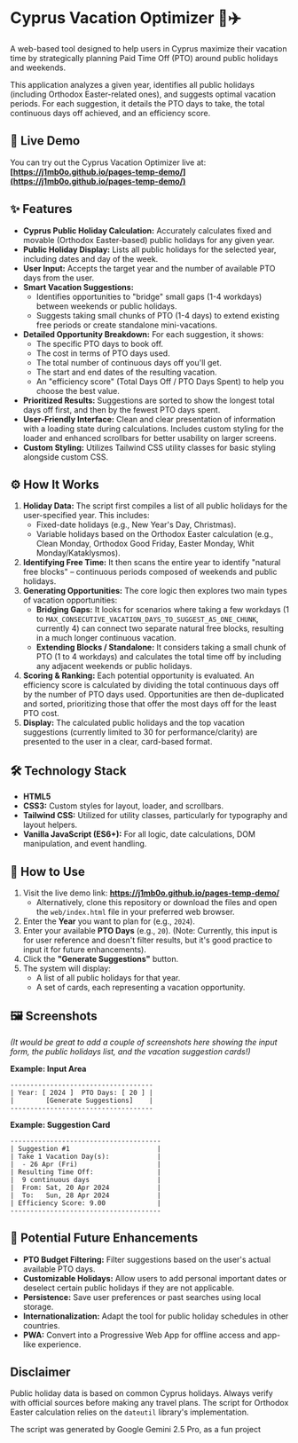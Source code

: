 # Cyprus Vacation Optimizer 📅✈️

A web-based tool designed to help users in Cyprus maximize their vacation time by strategically planning Paid Time Off (PTO) around public holidays and weekends.

This application analyzes a given year, identifies all public holidays (including Orthodox Easter-related ones), and suggests optimal vacation periods. For each suggestion, it details the PTO days to take, the total continuous days off achieved, and an efficiency score.

## 🚀 Live Demo

You can try out the Cyprus Vacation Optimizer live at: **[https://j1mb0o.github.io/pages-temp-demo/](https://j1mb0o.github.io/pages-temp-demo/)**

## ✨ Features

*   **Cyprus Public Holiday Calculation:** Accurately calculates fixed and movable (Orthodox Easter-based) public holidays for any given year.
*   **Public Holiday Display:** Lists all public holidays for the selected year, including dates and day of the week.
*   **User Input:** Accepts the target year and the number of available PTO days from the user.
*   **Smart Vacation Suggestions:**
    *   Identifies opportunities to "bridge" small gaps (1-4 workdays) between weekends or public holidays.
    *   Suggests taking small chunks of PTO (1-4 days) to extend existing free periods or create standalone mini-vacations.
*   **Detailed Opportunity Breakdown:** For each suggestion, it shows:
    *   The specific PTO days to book off.
    *   The cost in terms of PTO days used.
    *   The total number of continuous days off you'll get.
    *   The start and end dates of the resulting vacation.
    *   An "efficiency score" (Total Days Off / PTO Days Spent) to help you choose the best value.
*   **Prioritized Results:** Suggestions are sorted to show the longest total days off first, and then by the fewest PTO days spent.
*   **User-Friendly Interface:** Clean and clear presentation of information with a loading state during calculations. Includes custom styling for the loader and enhanced scrollbars for better usability on larger screens.
*   **Custom Styling:** Utilizes Tailwind CSS utility classes for basic styling alongside custom CSS.

## ⚙️ How It Works

1.  **Holiday Data:** The script first compiles a list of all public holidays for the user-specified year. This includes:
    *   Fixed-date holidays (e.g., New Year's Day, Christmas).
    *   Variable holidays based on the Orthodox Easter calculation (e.g., Clean Monday, Orthodox Good Friday, Easter Monday, Whit Monday/Kataklysmos).
2.  **Identifying Free Time:** It then scans the entire year to identify "natural free blocks" – continuous periods composed of weekends and public holidays.
3.  **Generating Opportunities:** The core logic then explores two main types of vacation opportunities:
    *   **Bridging Gaps:** It looks for scenarios where taking a few workdays (1 to `MAX_CONSECUTIVE_VACATION_DAYS_TO_SUGGEST_AS_ONE_CHUNK`, currently 4) can connect two separate natural free blocks, resulting in a much longer continuous vacation.
    *   **Extending Blocks / Standalone:** It considers taking a small chunk of PTO (1 to 4 workdays) and calculates the total time off by including any adjacent weekends or public holidays.
4.  **Scoring & Ranking:** Each potential opportunity is evaluated. An efficiency score is calculated by dividing the total continuous days off by the number of PTO days used. Opportunities are then de-duplicated and sorted, prioritizing those that offer the most days off for the least PTO cost.
5.  **Display:** The calculated public holidays and the top vacation suggestions (currently limited to 30 for performance/clarity) are presented to the user in a clear, card-based format.

## 🛠️ Technology Stack

*   **HTML5**
*   **CSS3:** Custom styles for layout, loader, and scrollbars.
*   **Tailwind CSS:** Utilized for utility classes, particularly for typography and layout helpers.
*   **Vanilla JavaScript (ES6+):** For all logic, date calculations, DOM manipulation, and event handling.

## 🚀 How to Use

1.  Visit the live demo link: **https://j1mb0o.github.io/pages-temp-demo/**
    *   Alternatively, clone this repository or download the files and open the `web/index.html` file in your preferred web browser.
2.  Enter the **Year** you want to plan for (e.g., `2024`).
3.  Enter your available **PTO Days** (e.g., `20`). (Note: Currently, this input is for user reference and doesn't filter results, but it's good practice to input it for future enhancements).
4.  Click the **"Generate Suggestions"** button.
5.  The system will display:
    *   A list of all public holidays for that year.
    *   A set of cards, each representing a vacation opportunity.

## 🖼️ Screenshots

*(It would be great to add a couple of screenshots here showing the input form, the public holidays list, and the vacation suggestion cards!)*

**Example: Input Area**
```
------------------------------------
| Year: [ 2024 ]  PTO Days: [ 20 ] |
|        [Generate Suggestions]    |
------------------------------------
```

**Example: Suggestion Card**
```
--------------------------------------
| Suggestion #1                      |
| Take 1 Vacation Day(s):            |
|  - 26 Apr (Fri)                    |
| Resulting Time Off:                |
|  9 continuous days                 |
|  From: Sat, 20 Apr 2024            |
|  To:   Sun, 28 Apr 2024            |
| Efficiency Score: 9.00             |
--------------------------------------
```

## 🔮 Potential Future Enhancements

*   **PTO Budget Filtering:** Filter suggestions based on the user's actual available PTO days.
*   **Customizable Holidays:** Allow users to add personal important dates or deselect certain public holidays if they are not applicable.
*   **Persistence:** Save user preferences or past searches using local storage.
*   **Internationalization:** Adapt the tool for public holiday schedules in other countries.
*   **PWA:** Convert into a Progressive Web App for offline access and app-like experience.


## Disclaimer
Public holiday data is based on common Cyprus holidays. Always verify with official sources before making any travel plans. The script for Orthodox Easter calculation relies on the `dateutil` library's implementation.

The script was generated by Google Gemini 2.5 Pro, as a fun project
